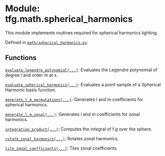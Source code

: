 <div itemscope itemtype="http://developers.google.com/ReferenceObject">
<meta itemprop="name" content="tfg.math.spherical_harmonics" />
<meta itemprop="path" content="Stable" />
</div>

# Module: tfg.math.spherical_harmonics

This module implements routines required for spherical harmonics lighting.



Defined in [`math/spherical_harmonics.py`](https://cs.corp.google.com/#piper///depot/google3/third_party/py/tensorflow_graphics/math/spherical_harmonics.py).

<!-- Placeholder for "Used in" -->


## Functions

[`evaluate_legendre_polynomial(...)`](../../tfg/math/spherical_harmonics/evaluate_legendre_polynomial.md): Evaluates the Legendre polynomial of degree l and order m at x.

[`evaluate_spherical_harmonics(...)`](../../tfg/math/spherical_harmonics/evaluate_spherical_harmonics.md): Evaluates a point sample of a Spherical Harmonic basis function.

[`generate_l_m_permutations(...)`](../../tfg/math/spherical_harmonics/generate_l_m_permutations.md): Generates l and m coefficients for spherical harmonics.

[`generate_l_m_zonal(...)`](../../tfg/math/spherical_harmonics/generate_l_m_zonal.md): Generates l and m coefficients for zonal harmonics.

[`integration_product(...)`](../../tfg/math/spherical_harmonics/integration_product.md): Computes the integral of f.g over the sphere.

[`rotate_zonal_harmonics(...)`](../../tfg/math/spherical_harmonics/rotate_zonal_harmonics.md): Rotates zonal harmonics.

[`tile_zonal_coefficients(...)`](../../tfg/math/spherical_harmonics/tile_zonal_coefficients.md): Tiles zonal coefficients.

